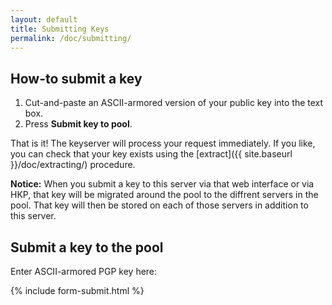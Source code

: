 ```yaml
---
layout: default
title: Submitting Keys
permalink: /doc/submitting/
---
```


## How-to submit a key

1. Cut-and-paste an ASCII-armored version of your public key into the text box.
1. Press **Submit key to pool**.

That is it! The keyserver will process your request immediately. If you like, you can check that your key exists using the [extract]({{ site.baseurl }}/doc/extracting/) procedure. 

**Notice:** When you submit a key to this server via that web interface or via HKP, that key will be migrated around the pool to the diffrent servers in the pool.  That key will then be stored on each of those servers in addition to this server.

## Submit a key to the pool

<p>Enter ASCII-armored PGP key here:</p>

{% include form-submit.html %}
